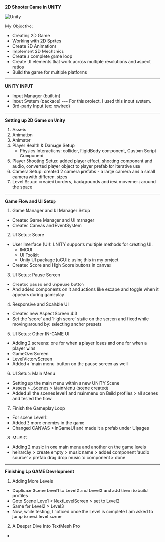 **2D Shooter Game in UNITY** 

![Unity](https://img.shields.io/badge/Unity-100000?style=for-the-badge&logo=unity&logoColor=white)

My Objective:
- Creating 2D Game
- Working with 2D Sprites
- Create 2D Animations
- Implement 2D Mechanics
- Create a complete game loop
- Create UI elements that work across multiple resolutions and aspect ratios
- Build the game for multiple platforms

___

**UNITY INPUT**
- Input Manager (built-in)
- Input System (package) --- For this project, I used this input system.
- 3rd-party Input (ex: rewired)

___

**Setting up 2D Game on Unity**

1. Assets
2. Animation
3. Animator
4. Player Health & Damage Setup
   -  Physics Interactions: collider, RigidBody component, Custom Script Component
5. Player Shooting Setup: added player effect, shooting component and audio, converted player object to player prefab for iterative use
6. Camera Setup: created 2 camera prefabs - a large camera and a small camera with different sizes
7. Level Setup: created borders, backgrounds and test movement around the space

___

**Game Flow and UI Setup**

1. Game Manager and UI Manager Setup
- Created Game Manager and UI manager
- Created Canvas and EventSystem

2. UI Setup: Score
-  User Interface (UI): UNITY supports multiple methods for creating UI.
   + IMGUI
   + UI Toolkit
   + Unity UI package (uGUI): using this in my project
- Created Score and High Score buttons in canvas

3. UI Setup: Pause Screen
-  Created pause and unpause button
-  And added components on it and actions like escape and toggle when it appears during gameplay

4. Responsive and Scalable UI
-  Created new Aspect Screen 4:3
-  Set the 'score' and 'high score' static on the screen and fixed while moving around by: selecting anchor presets

5. UI Setup: Other IN-GAME UI
-  Adding 2 screens: one for when a player loses and one for when a player wins
-  GameOverScreen
-  LevelVictoryScreen
-  Added a 'main menu' button on the pause screen as well

6. UI Setup: Main Menu
-  Setting up the main menu within a new UNITY Scene
-  Assets > _Scenes > MainMenu (scene created)
-  Added all the scenes level1 and mainmenu on Build profiles > all scenes and tested the flow

7. Finish the Gameplay Loop
-  For scene Level1:
-  Added 2 more enemies in the game
-  Changed CANVAS > InGameUI and made it a prefab under UIpages

8. MUSIC
-  Adding 2 music in one main menu and another on the game levels
-  heirarchy > create empty > music name > added component 'audio source' > prefab drag drop music to component > done

___

**Finishing Up GAME Development**

1. Adding More Levels
-  Duplicate Scene Level1 to Level2 and Level3 and add them to build profiles
-  Goto Scene Leve1 > NextLevelScreen > set to Level2
-  Same for Level2 > Level3
-  Now, while testing, I noticed once the Level is complete I am asked to jump to next level scene

2. A Deeper Dive Into TextMesh Pro
-  
